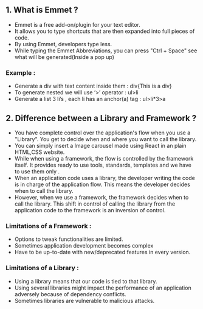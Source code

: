 ## 1. What is Emmet ?

- Emmet is a free add-on/plugin for your text editor.
- It allows you to type shortcuts that are then expanded into full pieces of code.
- By using Emmet, developers type less.
- While typing the Emmet Abbreviations, you can press "Ctrl + Space" see what will be generated(Inside a pop up)

### Example :
- Generate a div with text content inside them : div{This is a div}
- To generate nested we will use ‘>’ operator : ul>li
- Generate a list 3 li’s , each li has an anchor(a) tag : ul>li*3>a

## 2. Difference between a Library and Framework ?

- You have complete control over the application's flow when you use a "Library". You get to decide when and where you want to call the library.
- You can simply insert a Image carousel made using React in an plain HTML,CSS website.
- While when using a framework, the flow is controlled by the framework itself. It provides ready to use tools, standards, templates and we have to use them only .
- When an application code uses a library, the developer writing the code is in charge of the application flow. This means the developer decides when to call the library.
- However, when we use a framework, the framework decides when to call the library. This shift in control of calling the library from the application code to the framework is an inversion of control.

### Limitations of a Framework :

- Options to tweak functionalities are limited.
- Sometimes application development becomes complex
- Have to be up-to-date with new/deprecated features in every version.

### Limitations of a Library :

- Using a library means that our code is tied to that library.
- Using several libraries might impact the performance of an application adversely because of dependency conflicts.
- Sometimes libraries are vulnerable to malicious attacks.



